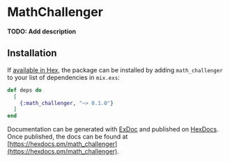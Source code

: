 # MathChallenger

**TODO: Add description**

## Installation

If [available in Hex](https://hex.pm/docs/publish), the package can be installed
by adding `math_challenger` to your list of dependencies in `mix.exs`:

```elixir
def deps do
  [
    {:math_challenger, "~> 0.1.0"}
  ]
end
```

Documentation can be generated with [ExDoc](https://github.com/elixir-lang/ex_doc)
and published on [HexDocs](https://hexdocs.pm). Once published, the docs can
be found at [https://hexdocs.pm/math_challenger](https://hexdocs.pm/math_challenger).

